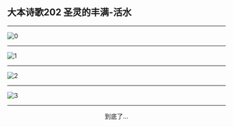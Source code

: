 
## 大本诗歌202 圣灵的丰满-活水
        
<div id="aplayer0"></div>

---

<img alt="0" data-original="/data/d0202/0">

---

<img alt="1" data-original="/data/d0202/1">

---

<img alt="2" data-original="/data/d0202/2">

---

<img alt="3" data-original="/data/d0202/3">

---

<p style="text-align: center">到底了...</p>

<script src="/js/dist-view.js"></script>

<script>
MAIN.id = 'd0202';
        
const ap0 = new APlayer({
    container: document.getElementById('aplayer0'),
    volume: 1,
    loop: 'none',
    preload: 'none',
    audio: [{
        name: '大本诗歌202.mp3',
        artist: '大本诗歌',
        url: 'https://res.wx.qq.com/voice/getvoice?mediaid=MzI0NTk3MDM5M18yMjQ3NDkwMTI2',
        cover: '/favicon'
    }]
});
</script>
